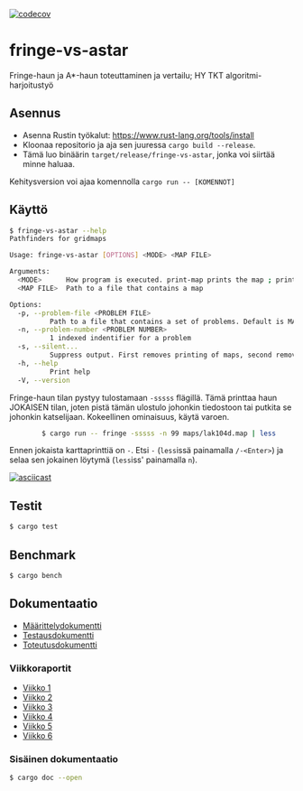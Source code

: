 [![codecov](https://codecov.io/github/Halmela/fringe-vs-astar/graph/badge.svg?token=7DFEU4IESG)](https://codecov.io/github/Halmela/fringe-vs-astar)

# fringe-vs-astar
Fringe-haun ja A*-haun toteuttaminen ja vertailu; HY TKT algoritmi-harjoitustyö

## Asennus
- Asenna Rustin työkalut: https://www.rust-lang.org/tools/install
- Kloonaa repositorio ja aja sen juuressa `cargo build --release`.
- Tämä luo binäärin `target/release/fringe-vs-astar`, jonka voi siirtää minne haluaa.

Kehitysversion voi ajaa komennolla `cargo run -- [KOMENNOT]`

## Käyttö
```bash
$ fringe-vs-astar --help
Pathfinders for gridmaps

Usage: fringe-vs-astar [OPTIONS] <MODE> <MAP FILE>

Arguments:
  <MODE>      How program is executed. print-map prints the map ; print prints the map with problems ; a-star solves using A* ; fringe solves using Fringe Search ; compare compares a-star and fringe [possible values: print, print-map, a-star, fringe, compare]
  <MAP FILE>  Path to a file that contains a map

Options:
  -p, --problem-file <PROBLEM FILE>
          Path to a file that contains a set of problems. Default is MAP FILE.scen(ario)
  -n, --problem-number <PROBLEM NUMBER>
          1 indexed indentifier for a problem
  -s, --silent...
          Suppress output. First removes printing of maps, second removes printing of problems, third removes printing of everything
  -h, --help
          Print help
  -V, --version
```

Fringe-haun tilan pystyy tulostamaan `-sssss` flägillä. Tämä printtaa haun JOKAISEN tilan, 
joten pistä tämän ulostulo johonkin tiedostoon tai putkita se johonkin katselijaan.
Kokeellinen ominaisuus, käytä varoen.

```bash
        $ cargo run -- fringe -sssss -n 99 maps/lak104d.map | less
```
Ennen jokaista karttaprinttiä on `-`. Etsi `-` (`less`issä painamalla `/-<Enter>`) ja selaa sen jokainen löytymä (`less`iss' painamalla `n`).

[![asciicast](https://asciinema.org/a/7HbX2XcvLkE2vPXHA58rmiFfI.svg)](https://asciinema.org/a/7HbX2XcvLkE2vPXHA58rmiFfI)

## Testit
```bash
$ cargo test 
```

## Benchmark
```bash
$ cargo bench
```


## Dokumentaatio
- [Määrittelydokumentti](/docs/m%C3%A4%C3%A4rittely.md)
- [Testausdokumentti](/docs/testaus.md)
- [Toteutusdokumentti](/docs/toteutus.md)

### Viikkoraportit
- [Viikko 1](/docs/viikkoraportit/Viikkoraportti%201.md)
- [Viikko 2](/docs/viikkoraportit/Viikkoraportti%202.md)
- [Viikko 3](/docs/viikkoraportit/Viikkoraportti%203.md)
- [Viikko 4](/docs/viikkoraportit/Viikkoraportti%204.md)
- [Viikko 5](/docs/viikkoraportit/Viikkoraportti%205.md)
- [Viikko 6](/docs/viikkoraportit/Viikkoraportti%206.md)

### Sisäinen dokumentaatio
```bash
$ cargo doc --open
```


